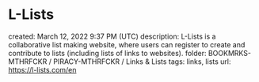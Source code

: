 # L-Lists

created: March 12, 2022 9:37 PM (UTC)
description: L-Lists is a collaborative list making website, where users can register to create and contribute to lists (including lists of links to websites).
folder: BOOKMRKS-MTHRFCKR / PIRACY-MTHRFCKR / Links & Lists
tags: links, lists
url: https://l-lists.com/en